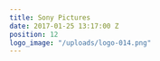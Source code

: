 ```yaml
---
title: Sony Pictures
date: 2017-01-25 13:17:00 Z
position: 12
logo_image: "/uploads/logo-014.png"
---
```


